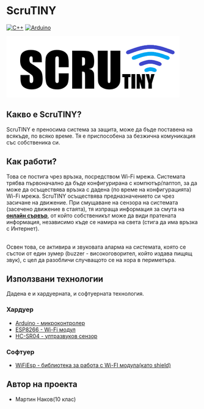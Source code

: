 # ScruTINY

[![C++](https://img.shields.io/badge/c++-%2300599C.svg?style=for-the-badge&logo=c%2B%2B&logoColor=white)](http://cppreference.com/)
[![Arduino](https://img.shields.io/badge/-Arduino-00979D?style=for-the-badge&logo=Arduino&logoColor=white)](https://www.arduino.cc/)

![logo](https://github.com/generot/ScruTINY-online/blob/main/client/static/css/logo3.png?raw=true)

## Какво е ScruTINY?
ScruTINY е преносима система за защита, може да бъде поставена на всякъде, по всяко време. 
Тя е приспособена за безжична комуникация със собственика си.

## Как работи?
Това се постига чрез връзка, посредством Wi-Fi мрежа. Системата трябва първоначално да бъде 
конфигурирана с компютър/лаптоп, за да може да осъществява връзка с дадена (по време на конфигурацията) 
Wi-Fi мрежа. ScruTINY осъществява предназначението си чрез засичане на движение. 
При смущаване на сензора на системата (засечено движение в стаята), тя изпраща информация за смута на 
[**онлайн сървър**](https://github.com/generot/ScruTINY-online), от който собственикът може да види пратената информация, независимо къде се намира на 
света (стига да има връзка с Интернет). <br><br>

Освен това, се активира и звуковата аларма на системата, която се състои от един зумер 
(buzzer - високоговорител, който издава пищящ звук), с цел да разобличи 
случващото се на хора в периметъра.

## Използвани технологии
Дадена е и хардуерната, и софтуерната технология.

### Хардуер
- [Arduino - микроконтролер](https://www.arduino.cc/)
- [ESP8266 - Wi-Fi модул](https://erelement.com/wireless/wi-fi-esp8266)
- [HC-SR04 - ултразвуков сензор](https://www.sparkfun.com/products/15569)

### Софтуер
- [WiFiEsp - библиотека за работа с Wi-FI модула(като shield)](https://github.com/bportaluri/WiFiEsp)

## Автор на проекта
- Мартин Наков(10 клас)